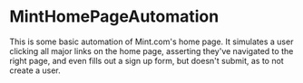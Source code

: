 # MintHomePageAutomation
This is some basic automation of Mint.com's home page.  It simulates a user clicking all major links on the home page, asserting they've navigated to the right page, and even fills out a sign up form, but doesn't submit, as to not create a user. 
